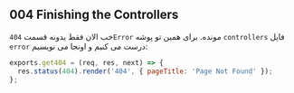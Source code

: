 ## 004 Finishing the Controllers
خب الان فقط یدونه قسمت `404Error` مونده. برای همین تو پوشه `controllers` فایل `error` درست می کنیم و اونجا می نویسیم:
```js
exports.get404 = (req, res, next) => {
  res.status(404).render('404', { pageTitle: 'Page Not Found' });
};
```
